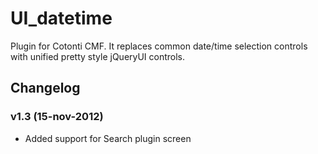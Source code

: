 UI_datetime
===========

Plugin for Cotonti CMF. It replaces common date/time selection controls with
unified pretty style jQueryUI controls.

Changelog
---------

### v1.3 (15-nov-2012)

+ Added support for Search plugin screen


